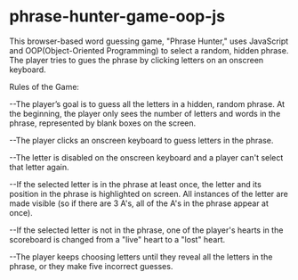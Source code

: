 # phrase-hunter-game-oop-js
 This browser-based word guessing game, "Phrase Hunter," uses JavaScript and OOP(Object-Oriented Programming) to select a random, hidden phrase. The player tries to gues the phrase by clicking letters on an onscreen keyboard.

Rules of the Game:

--The player’s goal is to guess all the letters in a hidden, random phrase. At the beginning, the player only sees the number of letters and words in the phrase, represented by blank boxes on the screen.

--The player clicks an onscreen keyboard to guess letters in the phrase.

--The letter is disabled on the onscreen keyboard and a player can't select that letter again.

--If the selected letter is in the phrase at least once, the letter and its position in the phrase is highlighted on screen. All instances of the letter are made visible (so if there are 3 A's, all of the A's in the phrase appear at once).

--If the selected letter is not in the phrase, one of the player's hearts in the scoreboard is changed from a "live" heart to a "lost" heart.

--The player keeps choosing letters until they reveal all the letters in the phrase, or they make five incorrect guesses.
